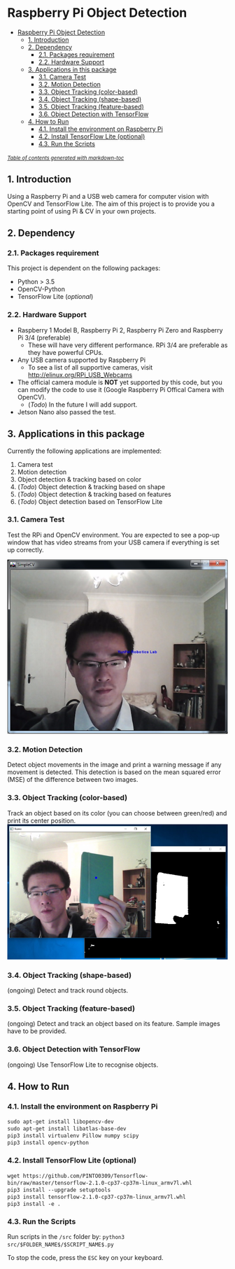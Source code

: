 # Raspberry Pi Object Detection
- [Raspberry Pi Object Detection](#raspberry-pi-object-detection)
  - [1. Introduction](#1-introduction)
  - [2. Dependency](#2-dependency)
    - [2.1. Packages requirement](#21-packages-requirement)
    - [2.2. Hardware Support](#22-hardware-support)
  - [3. Applications in this package](#3-applications-in-this-package)
    - [3.1. Camera Test](#31-camera-test)
    - [3.2. Motion Detection](#32-motion-detection)
    - [3.3. Object Tracking (color-based)](#33-object-tracking-color-based)
    - [3.4. Object Tracking (shape-based)](#34-object-tracking-shape-based)
    - [3.5. Object Tracking (feature-based)](#35-object-tracking-feature-based)
    - [3.6. Object Detection with TensorFlow](#36-object-detection-with-tensorflow)
  - [4. How to Run](#4-how-to-run)
    - [4.1. Install the environment on Raspberry Pi](#41-install-the-environment-on-raspberry-pi)
    - [4.2. Install TensorFlow Lite (optional)](#42-install-tensorflow-lite-optional)
    - [4.3. Run the Scripts](#43-run-the-scripts)

<small><i><a href='http://ecotrust-canada.github.io/markdown-toc/'>Table of contents generated with markdown-toc</a></i></small>

## 1. Introduction
Using a Raspberry Pi and a USB web camera for computer vision with OpenCV and TensorFlow Lite. The aim of this project is to provide you a starting point of using Pi & CV in your own projects.


## 2. Dependency
### 2.1. Packages requirement
This project is dependent on the following packages:
- Python > 3.5
- OpenCV-Python
- TensorFlow Lite (*optional*)

### 2.2. Hardware Support
- Raspberry 1 Model B, Raspberry Pi 2, Raspberry Pi Zero and Raspberry Pi 3/4 (preferable)
  - These will have very different performance. RPi 3/4 are preferable as they have powerful CPUs. 
- Any USB camera supported by Raspberry Pi  
  - To see a list of all supportive cameras, visit http://elinux.org/RPi_USB_Webcams
- The official camera module is **NOT** yet supported by this code, but you can modify the code to use it (Google Raspberry Pi Offical Camera with OpenCV). 
  - (*Todo*) In the future I will add support.
- Jetson Nano also passed the test.


## 3. Applications in this package
Currently the following applications are implemented:

1. Camera test
2. Motion detection
3. Object detection & tracking  based on color
4. (*Todo*) Object detection & tracking  based on shape
5. (*Todo*) Object detection & tracking based on features
6. (*Todo*) Object detection based on TensorFlow Lite

### 3.1. Camera Test
Test the RPi and OpenCV environment. You are expected to see a pop-up window that has video streams from your USB camera if everything is set up correctly.

![alt text](./doc/cv_camera_test.jpg)

### 3.2. Motion Detection
Detect object movements in the image and print a warning message if any movement is detected. This detection is based on the mean squared error (MSE) of the difference between two images.

### 3.3. Object Tracking (color-based)
Track an object based on its color (you can choose between green/red) and print its center position.
![alt text](./doc/cv_object_tracking.jpg)

### 3.4. Object Tracking (shape-based)
(ongoing) Detect and track round objects.

### 3.5. Object Tracking (feature-based)
(ongoing) Detect and track an object based on its feature. Sample images have to be provided.

### 3.6. Object Detection with TensorFlow
(ongoing) Use TensorFlow Lite to recognise objects. 


## 4. How to Run
### 4.1. Install the environment on Raspberry Pi
```
sudo apt-get install libopencv-dev
sudo apt-get install libatlas-base-dev
pip3 install virtualenv Pillow numpy scipy
pip3 install opencv-python
```

### 4.2. Install TensorFlow Lite (optional)
```
wget https://github.com/PINTO0309/Tensorflow-bin/raw/master/tensorflow-2.1.0-cp37-cp37m-linux_armv7l.whl
pip3 install --upgrade setuptools
pip3 install tensorflow-2.1.0-cp37-cp37m-linux_armv7l.whl
pip3 install -e .
```

### 4.3. Run the Scripts
Run scripts in the `/src` folder by: `python3 src/$FOLDER_NAME$/$SCRIPT_NAME$.py`

To stop the code, press the `ESC` key on your keyboard.
